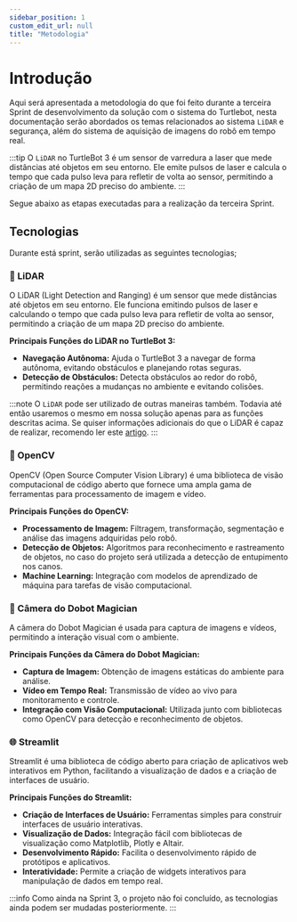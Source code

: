 ```yaml
---
sidebar_position: 1
custom_edit_url: null
title: "Metodologia"
---
```


# Introdução

Aqui será apresentada a metodologia do que foi feito durante a terceira Sprint de desenvolvimento da solução com o sistema do Turtlebot, nesta documentação serão abordados os temas relacionados ao sistema `LiDAR` e segurança, além do sistema de aquisição de imagens do robô em tempo real.

:::tip
O `LiDAR` no TurtleBot 3 é um sensor de varredura a laser que mede distâncias até objetos em seu entorno. Ele emite pulsos de laser e calcula o tempo que cada pulso leva para refletir de volta ao sensor, permitindo a criação de um mapa 2D preciso do ambiente.
:::

Segue abaixo as etapas executadas para a realização da terceira Sprint.

## Tecnologias

Durante está sprint, serão utilizadas as seguintes tecnologias;

### 🚀 LiDAR
O LiDAR (Light Detection and Ranging) é um sensor que mede distâncias até objetos em seu entorno. Ele funciona emitindo pulsos de laser e calculando o tempo que cada pulso leva para refletir de volta ao sensor, permitindo a criação de um mapa 2D preciso do ambiente.

**Principais Funções do LiDAR no TurtleBot 3:**

- **Navegação Autônoma:** Ajuda o TurtleBot 3 a navegar de forma autônoma, evitando obstáculos e planejando rotas seguras.
- **Detecção de Obstáculos:** Detecta obstáculos ao redor do robô, permitindo reações a mudanças no ambiente e evitando colisões.

:::note
O `LiDAR` pode ser utilizado de outras maneiras também. Todavia até então usaremos o mesmo em nossa solução apenas para as funções descritas acima. Se quiser informações adicionais do que o LiDAR é capaz de realizar, recomendo ler este [artigo](https://www.faro.com/en/Resource-Library/Article/What-is-Lidar#:~:text=Lidar%20technology%20is%20an%20ideal,models%20and%20map%20digital%20elevation.).
:::

### 📸 OpenCV
OpenCV (Open Source Computer Vision Library) é uma biblioteca de visão computacional de código aberto que fornece uma ampla gama de ferramentas para processamento de imagem e vídeo.

**Principais Funções do OpenCV:**

- **Processamento de Imagem:** Filtragem, transformação, segmentação e análise das imagens adquiridas pelo robô.
- **Detecção de Objetos:** Algoritmos para reconhecimento e rastreamento de objetos, no caso do projeto será utilizada a detecção de entupimento nos canos.
- **Machine Learning:** Integração com modelos de aprendizado de máquina para tarefas de visão computacional.

### 🎥 Câmera do Dobot Magician
A câmera do Dobot Magician é usada para captura de imagens e vídeos, permitindo a interação visual com o ambiente.

**Principais Funções da Câmera do Dobot Magician:**

- **Captura de Imagem:** Obtenção de imagens estáticas do ambiente para análise.
- **Vídeo em Tempo Real:** Transmissão de vídeo ao vivo para monitoramento e controle.
- **Integração com Visão Computacional:** Utilizada junto com bibliotecas como OpenCV para detecção e reconhecimento de objetos.

### 🌐 Streamlit
Streamlit é uma biblioteca de código aberto para criação de aplicativos web interativos em Python, facilitando a visualização de dados e a criação de interfaces de usuário.

**Principais Funções do Streamlit:**

- **Criação de Interfaces de Usuário:** Ferramentas simples para construir interfaces de usuário interativas.
- **Visualização de Dados:** Integração fácil com bibliotecas de visualização como Matplotlib, Plotly e Altair.
- **Desenvolvimento Rápido:** Facilita o desenvolvimento rápido de protótipos e aplicativos.
- **Interatividade:** Permite a criação de widgets interativos para manipulação de dados em tempo real.

:::info
Como ainda na Sprint 3, o projeto não foi concluído, as tecnologias ainda podem ser mudadas posteriormente.
:::


